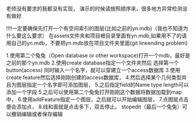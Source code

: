 老师没有要求的我都没有实现，
演示的时候请按照顺序来，很多地方异常检测没有做好

!!!!一定要确保先打开一个有空间索引的图层(比如之前的yn.mdb)（我也不知道为什么要这么要求）
在assets文件夹和项目根目录里面有yn.mdb,如果用不了的请用自己的yn.mdb，不要把yn.mdb放在项目文件夹里面(git lineending problem)

1.使用第二个兔兔（Open database or other workspace)打开一个mdb，最好是之前的那个yn.mdb
2.使用create database指定一个文件夹然后 选择第一个button(access) 同时输入一个名字，就可以穿建立一个access数据库
3.使用create feature然后选择刚刚创建的access数据库，
4.然后选择某个几何类型并且为图层指定一个名字即可添加图层，
5.之后指定field的Name type length可以添加一个字段
5.之后可以使用第二个兔兔打开刚刚这个数据将数据加载到map中，
6.使用addFeature指定一个图层，之后就可以开始编辑图层，
7.点图层点击便会添加点，
8.线和面就是点击多下，双击停止。  stopedit（最后一个兔兔）可以撤销编辑或者保存编辑

